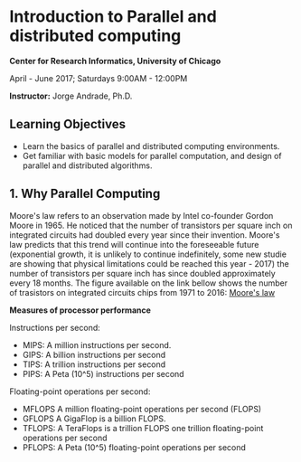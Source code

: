 
# Introduction to Parallel and distributed computing

**Center for Research Informatics, University of Chicago**

April - June 2017; Saturdays 9:00AM - 12:00PM

**Instructor:** Jorge Andrade, Ph.D.


## Learning Objectives

- Learn the basics of parallel and distributed computing environments.
- Get familiar with basic models for parallel computation, and design of parallel and distributed algorithms. 

## 1. Why Parallel Computing

Moore's law refers to an observation made by Intel co-founder Gordon Moore in 1965. He noticed that the number of transistors per square inch on integrated circuits had doubled every year since their invention. Moore's law predicts that this trend will continue into the foreseeable future (exponential growth, it is unlikely to continue indefinitely, some new studie are showing that physical limitations could be reached this year - 2017) the number of transistors per square inch has since doubled approximately every 18 months.
The figure available on the link bellow shows the number of trasistors on integrated circuits chips from 1971 to 2016: 
[Moore's law]( https://ourworldindata.org/wp-content/uploads/2013/05/Transistor-Count-over-time.png)

**Measures of processor performance**

Instructions per second: 

- MIPS: A million instructions per second.
- GIPS:  A billion instructions per second
- TIPS:  A trillion instructions per second
- PIPS: A Peta (10^5) instructions per second

Floating-point operations per second:

- MFLOPS A million floating-point operations per second (FLOPS)
- GFLOPS A GigaFlop is a billion FLOPS.
- TFLOPS: A TeraFlops is a trillion FLOPS one trillion floating-point operations per second
- PFLOPS: A Peta (10^5) floating-point operations per second
